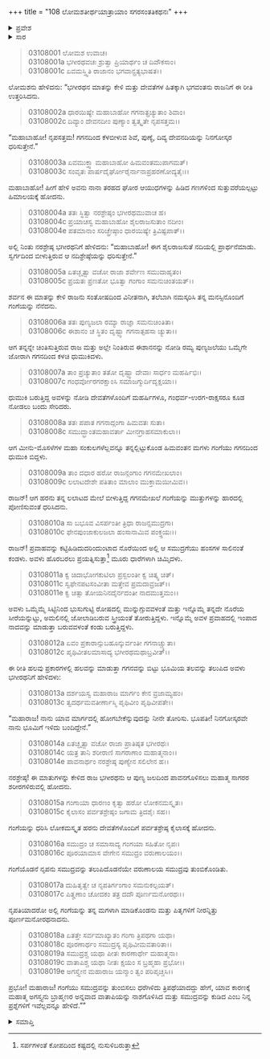 +++
title = "108 ಲೋಮಶತೀರ್ಥಯಾತ್ರಾಯಾಂ ಸಗರಸಂತತಿಕಥನಃ"
+++

<details><summary>ಪ್ರವೇಶ</summary>


।।   ಓಂ ಓಂ ನಮೋ ನಾರಾಯಣಾಯ।।   ಶ್ರೀ ವೇದವ್ಯಾಸಾಯ ನಮಃ ।।

ಶ್ರೀ ಕೃಷ್ಣದ್ವೈಪಾಯನ ವೇದವ್ಯಾಸ ವಿರಚಿತ  

**ಶ್ರೀ ಮಹಾಭಾರತ**

**ಆರಣ್ಯಕ ಪರ್ವ**

**ತೀರ್ಥಯಾತ್ರಾ ಪರ್ವ**

**ಅಧ್ಯಾಯ 108**

</details>


<details><summary>ಸಾರ</summary>

ಹರನು ಒಪ್ಪಿಕೊಂಡು ಗಣಗಳೊಂದಿಗೆ ಹಿಮಾಲಯದ ಮೇಲೆ ನಿಂತು ಗಂಗೆಯನ್ನು ಧರಿಸಿದುದು (1-10). ಗಂಗೆಯು ಸಮುದ್ರವನ್ನು ತುಂಬಿಸಿದುದು; ಸಾಗರರನ್ನು ಪಾವನಗೊಳಿಸಿದುದು (11-19).

</details>


> 03108001 ಲೋಮಶ ಉವಾಚ।  
03108001a ಭಗೀರಥವಚಃ ಶ್ರುತ್ವಾ ಪ್ರಿಯಾರ್ಥಂ ಚ ದಿವೌಕಸಾಂ।  
03108001c ಏವಮಸ್ತ್ವಿತಿ ರಾಜಾನಂ ಭಗವಾನ್ಪ್ರತ್ಯಭಾಷತ।।

ಲೋಮಶನು ಹೇಳಿದನು: “ಭಗೀರಥನ ಮಾತನ್ನು ಕೇಳಿ ಮತ್ತು ದೇವತೆಗಳ ಹಿತಕ್ಕಾಗಿ ಭಗವಂತನು ರಾಜನಿಗೆ ಈ ರೀತಿ ಉತ್ತರಿಸಿದನು.

> 03108002a ಧಾರಯಿಷ್ಯೇ ಮಹಾಬಾಹೋ ಗಗನಾತ್ಪ್ರಚ್ಯುತಾಂ ಶಿವಾಂ।  
03108002c ದಿವ್ಯಾಂ ದೇವನದೀಂ ಪುಣ್ಯಾಂ ತ್ವತ್ಕೃತೇ ನೃಪಸತ್ತಮ।।

“ಮಹಾಬಾಹೋ! ನೃಪಸತ್ತಮ! ಗಗನದಿಂದ ಕೆಳಬೀಳುವ ಶಿವೆ, ಪುಣ್ಯೆ, ದಿವ್ಯ ದೇವನದಿಯನ್ನು ನಿನಗೋಸ್ಕರ ಧರಿಸುತ್ತೇನೆ.”

> 03108003a ಏವಮುಕ್ತ್ವಾ ಮಹಾಬಾಹೋ ಹಿಮವಂತಮುಪಾಗಮತ್।  
03108003c ಸಂವೃತಃ ಪಾರ್ಷದೈರ್ಘೋರೈರ್ನಾನಾಪ್ರಹರಣೋದ್ಯತೈಃ।।

ಮಹಾಬಾಹೋ! ಹೀಗೆ ಹೇಳಿ ಅವನು ನಾನಾ ತರಹದ ಘೋರ ಆಯುಧಗಳನ್ನು ಹಿಡಿದ ಗಣಗಳಿಂದ ಸುತ್ತುವರೆಯಲ್ಪಟ್ಟು ಹಿಮಾಲಯಕ್ಕೆ ಹೋದನು.

> 03108004a ತತಃ ಸ್ಥಿತ್ವಾ ನರಶ್ರೇಷ್ಠಂ ಭಗೀರಥಮುವಾಚ ಹ।  
03108004c ಪ್ರಯಾಚಸ್ವ ಮಹಾಬಾಹೋ ಶೈಲರಾಜಸುತಾಂ ನದೀಂ।  
03108004e ಪತಮಾನಾಂ ಸರಿಚ್ಛ್ರೇಷ್ಠಾಂ ಧಾರಯಿಷ್ಯೇ ತ್ರಿವಿಷ್ಟಪಾತ್।।

ಅಲ್ಲಿ ನಿಂತು ನರಶ್ರೇಷ್ಠ ಭಗೀರಥನಿಗೆ ಹೇಳಿದನು: “ಮಹಾಬಾಹೋ! ಈಗ ಶೈಲರಾಜಸುತೆ ನದಿಯಲ್ಲಿ ಪ್ರಾರ್ಥನೆಮಾಡು. ಸ್ವರ್ಗದಿಂದ ಬೀಳುತ್ತಿರುವ ಆ ನದಿಶ್ರೇಷ್ಠೆಯನ್ನು ಧರಿಸುತ್ತೇನೆ.”

> 03108005a ಏತಚ್ಛೃತ್ವಾ ವಚೋ ರಾಜಾ ಶರ್ವೇಣ ಸಮುದಾಹೃತಂ।  
03108005c ಪ್ರಯತಃ ಪ್ರಣತೋ ಭೂತ್ವಾ ಗಂಗಾಂ ಸಮನುಚಿಂತಯತ್।।

ಶರ್ವನ ಈ ಮಾತನ್ನು ಕೇಳಿ ರಾಜನು ಸಂತೋಷದಿಂದ ವಿನೀತನಾಗಿ, ತಲೆಬಾಗಿ ನಮಸ್ಕರಿಸಿ ತನ್ನ ಮನಸ್ಸಿನೊಂದಿಗೆ ಗಂಗೆಯನ್ನು ನೆನೆದನು.

> 03108006a ತತಃ ಪುಣ್ಯಜಲಾ ರಮ್ಯಾ ರಾಜ್ಞಾ ಸಮನುಚಿಂತಿತಾ।   
03108006c ಈಶಾನಂ ಚ ಸ್ಥಿತಂ ದೃಷ್ಟ್ವಾ ಗಗನಾತ್ಸಹಸಾ ಚ್ಯುತಾ।।

ಆಗ ತನ್ನನ್ನೇ ಚಿಂತಿಸುತ್ತಿರುವ ರಾಜ ಮತ್ತು ಅಲ್ಲೇ ನಿಂತಿರುವ ಈಶಾನನನ್ನು ನೋಡಿ ರಮ್ಯ ಪುಣ್ಯಜಲೆಯು ಒಮ್ಮೆಗೇ ಜೋರಾಗಿ ಗಗನದಿಂದ ಕಳಚಿ ಧುಮುಕಿದಳು.

> 03108007a ತಾಂ ಪ್ರಚ್ಯುತಾಂ ತತೋ ದೃಷ್ಟ್ವಾ ದೇವಾಃ ಸಾರ್ಧಂ ಮಹರ್ಷಿಭಿಃ।  
03108007c ಗಂಧರ್ವೋರಗರಕ್ಷಾಂಸಿ ಸಮಾಜಗ್ಮುರ್ದಿದೃಕ್ಷಯಾ।।

ಧುಮುಕಿ ಬರುತ್ತಿದ್ದ ಅವಳನ್ನು ನೋಡಿ ದೇವತೆಗಳೊಂದಿಗೆ ಮಹರ್ಷಿಗಳೂ, ಗಂಧರ್ವ-ಉರಗ-ರಾಕ್ಷಸರೂ ಕೂಡ ನೋಡಲು ಬಂದು ಸೇರಿದರು.

> 03108008a ತತಃ ಪಪಾತ ಗಗನಾದ್ಗಂಗಾ ಹಿಮವತಃ ಸುತಾ।  
03108008c ಸಮುದ್ಭ್ರಾಂತಮಹಾವರ್ತಾ ಮೀನಗ್ರಾಹಸಮಾಕುಲಾ।।

ಆಗ ಮೀನು-ಮೊಸಳೆಗಳ ಮಹಾ ಸಂಕುಲಗಳೆಲ್ಲವನ್ನೂ ತನ್ನಲ್ಲಿಟ್ಟುಕೊಂಡ ಹಿಮವಂತನ ಮಗಳು ಗಂಗೆಯು ಗಗನದಿಂದ ಧುಮುಕಿ ಬಿದ್ದಳು.

> 03108009a ತಾಂ ದಧಾರ ಹರೋ ರಾಜನ್ಗಂಗಾಂ ಗಗನಮೇಖಲಾಂ।  
03108009c ಲಲಾಟದೇಶೇ ಪತಿತಾಂ ಮಾಲಾಂ ಮುಕ್ತಾಮಯೀಮಿವ।।

ರಾಜನ್! ಆಗ ಹರನು ತನ್ನ ಲಲಾಟದ ಮೇಲೆ ಬೀಳುತ್ತಿದ್ದ ಗಗನಮೇಖಲೆ ಗಂಗೆಯನ್ನು ಮುತ್ತುಗಳನ್ನು ಹಾರದಲ್ಲಿ ಪೋಣಿಸುವಂತೆ ಧರಿಸಿದನು.

> 03108010a ಸಾ ಬಭೂವ ವಿಸರ್ಪಂತೀ ತ್ರಿಧಾ ರಾಜನ್ಸಮುದ್ರಗಾ।  
03108010c ಫೇನಪುಂಜಾಕುಲಜಲಾ ಹಂಸಾನಾಮಿವ ಪಂಕ್ತ್ತಯಃ।।

ರಾಜನ್! ಪ್ರವಾಹವನ್ನು ಕಟ್ಟಿಹಿಡಿದುದರಿಂದುಂಟಾದ ನೊರೆಯಿಂದ ಅಲ್ಲಿ ಆ ಸಮುದ್ರಗೆಯು ಹಂಸಗಳ ಸಾಲಿನಂತೆ ಕಂಡಳು. ಅವಳು ಹೊರಬರಲು ಪ್ರಯತ್ನಿಸುತ್ತಾ[^1] ಮೂರು ಧಾರೆಗಳಾಗಿ ಚಿಮ್ಮಿದಳು.

> 03108011a ಕ್ವ ಚಿದಾಭೋಗಕುಟಿಲಾ ಪ್ರಸ್ಖಲಂತೀ ಕ್ವ ಚಿತ್ಕ್ವ ಚಿತ್।  
03108011c ಸ್ವಫೇನಪಟಸಂವೀತಾ ಮತ್ತೇವ ಪ್ರಮದಾವ್ರಜತ್।।  
03108011e ಕ್ವ ಚಿತ್ಸಾ ತೋಯನಿನದೈರ್ನದಂತೀ ನಾದಮುತ್ತಮಂ।।

ಅವಳು ಒಮ್ಮೆಮ್ಮೆ ಸಿಟ್ಟಿನಿಂದ ಭುಸುಗುಟ್ಟಿ ರೋಷದಲ್ಲಿ ಮುನ್ನುಗ್ಗುವವಳಂತೆ ಮತ್ತು ಇನ್ನೊಮ್ಮೆ ತನ್ನದೇ ನೊರೆಯ ಸೀರೆಯನ್ನುಟ್ಟು, ಅಮಲಿನಲ್ಲಿ ಜೋಲಾಡಿಬರುವ ಸ್ತ್ರೀಯಂತೆ ತೋರುತ್ತಿದ್ದಳು. ಇನ್ನೊಮ್ಮೆ ಅವಳ ಪ್ರವಾಹದಲ್ಲಿ ಇಂಪಾದ ನಾದವನ್ನು ಮಾಡುತ್ತಾ ಬರುವವಳಂತೆ ಕಂಡು ಬರುತ್ತಿದ್ದಳು.

> 03108012a ಏವಂ ಪ್ರಕಾರಾನ್ಸುಬಹೂನ್ಕುರ್ವಂತೀ ಗಗನಾಚ್ಚ್ಯುತಾ।  
03108012c ಪೃಥಿವೀತಲಮಾಸಾದ್ಯ ಭಗೀರಥಮಥಾಬ್ರವೀತ್।।

ಈ ರೀತಿ ಹಲವು ಪ್ರಕಾರಗಳಲ್ಲಿ ಹಲವನ್ನು ಮಾಡುತ್ತಾ ಗಗನವನ್ನು ಬಿಟ್ಟು ಭೂಮಿಯ ತಲವನ್ನು ತಲುಪಿದ ಅವಳು ಭಗೀರಥನಿಗೆ ಹೇಳಿದಳು:

> 03108013a ದರ್ಶಯಸ್ವ ಮಹಾರಾಜ ಮಾರ್ಗಂ ಕೇನ ವ್ರಜಾಮ್ಯಹಂ।  
03108013c ತ್ವದರ್ಥಮವತೀರ್ಣಾಸ್ಮಿ ಪೃಥಿವೀಂ ಪೃಥಿವೀಪತೇ।।

“ಮಹಾರಾಜ! ನಾನು ಯಾವ ಮಾರ್ಗದಲ್ಲಿ ಹೋಗಬೇಕೆನ್ನುವುದನ್ನು ನೀನೇ ತೋರಿಸು. ಭೂಪತೀ! ನಿನಗೋಸ್ಕರವೇ ನಾನು ಭೂಮಿಗೆ ಇಳಿದು ಬಂದಿದ್ದೇನೆ.”

> 03108014a ಏತಚ್ಛೃತ್ವಾ ವಚೋ ರಾಜಾ ಪ್ರಾತಿಷ್ಠತ ಭಗೀರಥಃ।  
03108014c ಯತ್ರ ತಾನಿ ಶರೀರಾಣಿ ಸಾಗರಾಣಾಂ ಮಹಾತ್ಮನಾಂ।।  
03108014e ಪಾವನಾರ್ಥಂ ನರಶ್ರೇಷ್ಠ ಪುಣ್ಯೇನ ಸಲಿಲೇನ ಹ।।

ನರಶ್ರೇಷ್ಠ! ಈ ಮಾತುಗಳನ್ನು ಕೇಳಿದ ರಾಜ ಭಗೀರಥನು ಆ ಪುಣ್ಯ ಜಲದಿಂದ ಪಾವನಗೊಳಿಸಲು ಮಹಾತ್ಮ ಸಾಗರರ ಶರೀರಗಳಿರುವಲ್ಲಿ ಹೋದನು.

> 03108015a ಗಂಗಾಯಾ ಧಾರಣಂ ಕೃತ್ವಾ ಹರೋ ಲೋಕನಮಸ್ಕೃತಃ।  
03108015c ಕೈಲಾಸಂ ಪರ್ವತಶ್ರೇಷ್ಠಂ ಜಗಾಮ ತ್ರಿದಶೈಃ ಸಹ।।

ಗಂಗೆಯನ್ನು ಧರಿಸಿ ಲೋಕಮಸ್ಕೃತ ಹರನು ದೇವತೆಗಳೊಂದಿಗೆ ಪರ್ವತಶ್ರೇಷ್ಠ ಕೈಲಾಸಕ್ಕೆ ಹೋದನು.

> 03108016a ಸಮುದ್ರಂ ಚ ಸಮಾಸಾದ್ಯ ಗಂಗಯಾ ಸಹಿತೋ ನೃಪಃ।  
03108016c ಪೂರಯಾಮಾಸ ವೇಗೇನ ಸಮುದ್ರಂ ವರುಣಾಲಯಂ।।

ಗಂಗೆಯೊಡನೆ ನೃಪನು ಸಮುದ್ರವನ್ನು ತಲುಪಿದೊಡನೆಯೇ ವರುಣಾಲಯ ಸಮುದ್ರವು ತುಂಬಿಕೊಂಡಿತು.

> 03108017a ದುಹಿತೃತ್ವೇ ಚ ನೃಪತಿರ್ಗಂಗಾಂ ಸಮನುಕಲ್ಪಯತ್।  
03108017c ಪಿತೄಣಾಂ ಚೋದಕಂ ತತ್ರ ದದೌ ಪೂರ್ಣಮನೋರಥಃ।।

ನೃಪತಿಯಾದರೋ ಅಲ್ಲಿ ಗಂಗೆಯನ್ನು ತನ್ನ ಮಗಳಾಗಿ ಮಾಡಿಕೊಂಡನು ಮತ್ತು ಪಿತೃಗಳಿಗೆ ನೀರನ್ನಿತ್ತು ಪೂರ್ಣಮನೋರಥನಾದನು.

> 03108018a ಏತತ್ತೇ ಸರ್ವಮಾಖ್ಯಾತಂ ಗಂಗಾ ತ್ರಿಪಥಗಾ ಯಥಾ।   
03108018c ಪೂರಣಾರ್ಥಂ ಸಮುದ್ರಸ್ಯ ಪೃಥಿವೀಮವತಾರಿತಾ।।  
03108019a ಸಮುದ್ರಶ್ಚ ಯಥಾ ಪೀತಃ ಕಾರಣಾರ್ಥೇ ಮಹಾತ್ಮನಾ।  
03108019c ವಾತಾಪಿಶ್ಚ ಯಥಾ ನೀತಃ ಕ್ಷಯಂ ಸ ಬ್ರಹ್ಮಹಾ ಪ್ರಭೋ।।   
03108019e ಅಗಸ್ತ್ಯೇನ ಮಹಾರಾಜ ಯನ್ಮಾಂ ತ್ವಂ ಪರಿಪೃಚ್ಚಸಿ।।

ಪ್ರಭೋ! ಮಹಾರಾಜ! ಗಂಗೆಯು ಸಮುದ್ರವನ್ನು ತುಂಬಿಸಲು ಧರೆಗಿಳಿದು ತ್ರಿಪಥೆಯಾದದ್ದು ಹೇಗೆ, ಯಾವ ಕಾರಣಕ್ಕೆ ಮಹಾತ್ಮ ಅಗಸ್ತ್ಯನು ಬ್ರಾಹ್ಮಣರ ಅನ್ನವಾದ ವಾತಾಪಿಯನ್ನು ನಾಶಗೊಳಿಸಿದ ಮತ್ತು ಸಮುದ್ರವನ್ನು ಕುಡಿದ ಎಂಬ ನಿನ್ನ ಪ್ರಶ್ನೆಗಳಿಗೆ ಇವೆಲ್ಲವನ್ನೂ ಹೇಳಿದೆ.””

<details><summary>ಸಮಾಪ್ತಿ</summary>

ಇತಿ ಶ್ರೀ ಮಹಾಭಾರತೇ ಆರಣ್ಯಕಪರ್ವಣಿ ತೀರ್ಥಯಾತ್ರಾಪರ್ವಣಿ ಲೋಮಶತೀರ್ಥಯಾತ್ರಾಯಾಂ ಸಗರಸಂತತಿಕಥನೇ ಅಷ್ಟಾಧಿಕಶತತಮೋಽಧ್ಯಾಯಃ।  
ಇದು ಮಹಾಭಾರತದ ಆರಣ್ಯಕಪರ್ವದಲ್ಲಿ ತೀರ್ಥಯಾತ್ರಾಪರ್ವದಲ್ಲಿ ಲೋಮಶತೀರ್ಥಯಾತ್ರೆಯಲ್ಲಿ ಸಗರಸಂತತಿಕಥನದಲ್ಲಿ ನೂರಾಎಂಟನೆಯ ಅಧ್ಯಾಯವು.

</details>

[^1]: ಸರ್ಪಗಳಂತೆ ಕೋಪದಿಂದ ಕಷ್ಟದಲ್ಲಿ ನುಸುಳಿಬರುತ್ತಾ 
